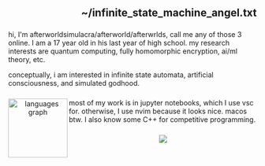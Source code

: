 <h2 align="right">~/infinite_state_machine_angel.txt</h2>

###

<!-- <div align="center">
  <img height="200" src="https://i.imgflip.com/65efzo.gif"  />
</div>
-->
###

<p align="left">hi, I'm afterworldsimulacra/afterworld/afterwrlds, call me any of those 3 online. I am a 17 year old in his last year of high school. my research interests are quantum computing, fully homomorphic encryption, ai/ml theory, etc.</p>
<p align="left">conceptually, i am interested in infinite state automata, artificial consciousness, and simulated godhood.</p>


###

<div align="center">
  <img align="left" src="https://github-readme-stats.vercel.app/api/top-langs?username=afterworldsimulacra&locale=en&hide_title=false&layout=compact&card_width=320&langs_count=4&theme=tokyonight&hide_border=false&order=2" height="120" alt="languages graph"  />
  <p align="left">most of my work is in jupyter notebooks, which I use vsc for. otherwise, I use nvim because it looks nice. macos btw. I also know some C++ for competitive programming.</p>
</div>

###


###



###

<div align="center">
  <img src="https://profile-counter.glitch.me/afterworldsimulacra/count.svg?"  />
</div>

###
